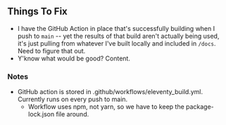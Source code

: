 ## Things To Fix

- I have the GitHub Action in place that's successfully building when I push to `main` -- yet the results of that build aren't actually being used, it's just pulling from whatever I've built locally and included in `/docs`. Need to figure that out.
- Y'know what would be good? Content.


### Notes
- GitHub action is stored in .github/workflows/eleventy_build.yml. Currently runs on every push to main.
  - Workflow uses npm, not yarn, so we have to keep the package-lock.json file around.